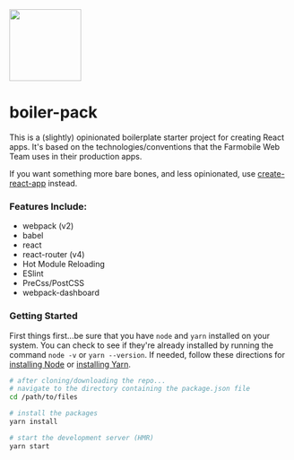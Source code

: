 <div>
    <img width="128" height="128" src="https://raw.githubusercontent.com/farmobile/boiler-pack/master/src/icon.svg" />
</div>

# boiler-pack
This is a (slightly) opinionated boilerplate starter project for creating React apps. It's based on the technologies/conventions that the Farmobile Web Team uses in their production apps.

If you want something more bare bones, and less opinionated, use [create-react-app](https://github.com/facebookincubator/create-react-app) instead.

### Features Include:
* webpack (v2)
* babel
* react
* react-router (v4)
* Hot Module Reloading
* ESlint
* PreCss/PostCSS
* webpack-dashboard

### Getting Started
First things first...be sure that you have `node` and `yarn` installed on your system. You can check to see if they're already installed by running the command `node -v` or `yarn --version`. If needed, follow these directions for [installing Node](https://nodejs.org/en/download/) or [installing Yarn](https://yarnpkg.com/en/docs/install).

```bash
# after cloning/downloading the repo...
# navigate to the directory containing the package.json file
cd /path/to/files

# install the packages
yarn install

# start the development server (HMR)
yarn start
```
